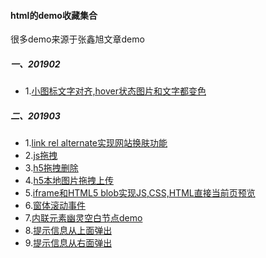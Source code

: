 #### html的demo收藏集合
很多demo来源于张鑫旭文章demo
##### 一、201902
- 1.[小图标文字对齐,hover状态图片和文字都变色](./201902/background-hollow-currentColor.html)

##### 二、201903
- 1.[link rel alternate实现网站换肤功能](./201903/rel-alternate-switch-skin-demo.html)
- 2.[js拖拽](./201903/movebar.html)
- 3.[h5拖拽删除](./201903/h5drag.html)
- 4.[h5本地图片拖拽上传](./201903/h5dragexpand.html)
- 5.[iframe和HTML5 blob实现JS,CSS,HTML直接当前页预览](./201903/iframe-html5-blob.html)
- 6.[窗体滚动事件](./201903/domscroll.html)
- 7.[内联元素幽灵空白节点demo](./201903/inline-0.html)
- 8.[提示信息从上面弹出](./201903/data-title-up.html)
- 9.[提示信息从右面弹出](./201903/data-title-right.html)
